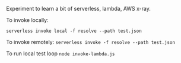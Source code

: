 Experiment to learn a bit of serverless, lambda, AWS x-ray.

To invoke locally:

`serverless invoke local -f resolve --path test.json`

To invoke remotely:
`serverless invoke -f resolve --path test.json`

To run local test loop
`node invoke-lambda.js`

